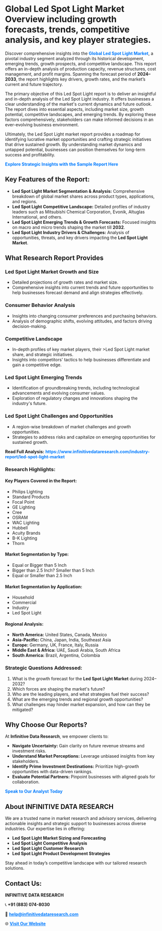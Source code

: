 <h1>Global Led Spot Light Market Overview including growth forecasts, trends, competitive analysis, and key player strategies.</h1>
<p>
Discover comprehensive insights into the 
<a href="https://www.infinitivedataresearch.com/industry-report/led-spot-light-market" rel="dofollow" style="color: #007BFF; text-decoration: none;"><strong>Global Led Spot Light Market</strong></a>, a pivotal industry segment analyzed through its historical development, emerging trends, growth prospects, and competitive landscape. This report offers an in-depth analysis of production capacity, revenue structures, cost management, and profit margins. Spanning the forecast period of <strong>2024–2033</strong>, the report highlights key drivers, growth rates, and the market’s current and future trajectory.
</p>
<p>
The primary objective of this Led Spot Light report is to deliver an insightful and in-depth analysis of the Led Spot Light industry. It offers businesses a clear understanding of the market's current dynamics and future outlook. The report dives into essential aspects, including market size, growth potential, competitive landscapes, and emerging trends. By exploring these factors comprehensively, stakeholders can make informed decisions in an ever-evolving business environment.
</p>
<p>
Ultimately, the Led Spot Light market report provides a roadmap for identifying lucrative market opportunities and crafting strategic initiatives that drive sustained growth. By understanding market dynamics and untapped potential, businesses can position themselves for long-term success and profitability.
</p>
<p>
<a href="https://www.infinitivedataresearch.com/request-sample/reportId=104314" style="color: #007BFF; text-decoration: none;"><strong>Explore Strategic Insights with the Sample Report Here</strong></a>
</p>

<h2>Key Features of the Report:</h2>
<ul>
<li><strong>Led Spot Light Market Segmentation & Analysis:</strong> Comprehensive breakdown of global market shares across product types, applications, and regions.</li>
<li><strong>Led Spot Light Competitive Landscape:</strong> Detailed profiles of industry leaders such as Mitsubishi Chemical Corporation, Evonik, Altuglas International, and others.</li>
<li><strong>Led Spot Light Emerging Trends & Growth Forecasts:</strong> Focused insights on macro and micro trends shaping the market till <strong>2032</strong>.</li>
<li><strong>Led Spot Light Industry Drivers & Challenges:</strong> Analysis of opportunities, threats, and key drivers impacting the <strong>Led Spot Light Market</strong>.</li>
</ul>

<h2>What Research Report Provides</h2>
<h3>Led Spot Light Market Growth and Size</h3>
<ul>
<li>Detailed projections of growth rates and market size.</li>
<li>Comprehensive insights into current trends and future opportunities to help businesses forecast demand and align strategies effectively.</li>
</ul>

<h3>Consumer Behavior Analysis</h3>
<ul>
<li>Insights into changing consumer preferences and purchasing behaviors.</li>
<li>Analysis of demographic shifts, evolving attitudes, and factors driving decision-making.</li>
</ul>

<h3>Competitive Landscape</h3>
<ul>
<li>In-depth profiles of key market players, their >Led Spot Light market share, and strategic initiatives.</li>
<li>Insights into competitors' tactics to help businesses differentiate and gain a competitive edge.</li>
</ul>

<h3>Led Spot Light Emerging Trends</h3>
<ul>
<li>Identification of groundbreaking trends, including technological advancements and evolving consumer values.</li>
<li>Exploration of regulatory changes and innovations shaping the industry's future.</li>
</ul>

<h3>Led Spot Light Challenges and Opportunities</h3>
<ul>
<li>A region-wise breakdown of market challenges and growth opportunities.</li>
<li>Strategies to address risks and capitalize on emerging opportunities for sustained growth.</li>
</ul>
<p><strong>Read Full Analysis:</strong> <a href="https://www.infinitivedataresearch.com/industry-report/led-spot-light-market" rel="dofollow" style="color: #007BFF; text-decoration: none;"><strong>https://www.infinitivedataresearch.com/industry-report/led-spot-light-market</strong></a></p>
<h3>Research Highlights:</h3>
<h4>Key Players Covered in the Report:</h4>
<ul><li>Philips Lighting</li><li>Standard Products</li><li>Focal Point</li><li>GE Lighting</li><li>Cree</li><li>OSRAM</li><li>WAC Lighting</li><li>Hubbell</li><li>Acuity Brands</li><li>B-K Lighting</li><li>Thorn</li></ul>
<h4>Market Segmentation by Type:</h4>
<ul><li>Equal or Bigger than 5 Inch</li><li>Bigger than 2.5 Inch? Smaller than 5 Inch</li><li>Equal or Smaller than 2.5 Inch</li></ul>
<h4>Market Segmentation by Application:</h4>
<ul><li>Household</li><li>Commercial</li><li>Industry</li><li>Led Spot Light</li></ul>

<h4>Regional Analysis:</h4>
<ul>
<li><strong>North America:</strong> United States, Canada, Mexico</li>
<li><strong>Asia-Pacific:</strong> China, Japan, India, Southeast Asia</li>
<li><strong>Europe:</strong> Germany, UK, France, Italy, Russia</li>
<li><strong>Middle East & Africa:</strong> UAE, Saudi Arabia, South Africa</li>
<li><strong>South America:</strong> Brazil, Argentina, Colombia</li>
</ul>

<h3>Strategic Questions Addressed:</h3>
<ol>
<li>What is the growth forecast for the <strong>Led Spot Light Market</strong> during 2024–2032?</li>
<li>Which forces are shaping the market's future?</li>
<li>Who are the leading players, and what strategies fuel their success?</li>
<li>What are the emerging trends and regional growth opportunities?</li>
<li>What challenges may hinder market expansion, and how can they be mitigated?</li>
</ol>

<h2>Why Choose Our Reports?</h2>
<p>At <strong>Infinitive Data Research</strong>, we empower clients to:</p>
<ul>
<li><strong>Navigate Uncertainty:</strong> Gain clarity on future revenue streams and investment risks.</li>
<li><strong>Understand Market Perceptions:</strong> Leverage unbiased insights from key stakeholders.</li>
<li><strong>Identify Prime Investment Destinations:</strong> Prioritize high-growth opportunities with data-driven rankings.</li>
<li><strong>Evaluate Potential Partners:</strong> Pinpoint businesses with aligned goals for collaboration.</li>
</ul>
<p><a href="https://www.infinitivedataresearch.com/industry-report/led-spot-light-market" rel="dofollow" style="color: #007BFF; text-decoration: none;"><strong>Speak to Our Analyst Today</strong></a></p>

<h2>About INFINITIVE DATA RESEARCH</h2>
<p>We are a trusted name in market research and advisory services, delivering actionable insights and strategic support to businesses across diverse industries. Our expertise lies in offering:</p>
<ul>
<li><strong>Led Spot Light Market Sizing and Forecasting</strong></li>
<li><strong>Led Spot Light Competitive Analysis</strong></li>
<li><strong>Led Spot Light Customer Research</strong></li>
<li><strong>Led Spot Light Product Development Strategies</strong></li>
</ul>
<p>Stay ahead in today’s competitive landscape with our tailored research solutions.</p>

<h2>Contact Us:</h2>
<p><strong>INFINITIVE DATA RESEARCH</strong></p>
<p>📞 <strong>+91 (883) 074-8030</strong></p>
<p>📧 <strong><a href="mailto:help@infinitivedataresearch.com" style="color: #007BFF;">help@infinitivedataresearch.com</a></strong></p>
<p>🌐 <strong><a href="https://www.infinitivedataresearch.com" rel="dofollow" style="color: #007BFF;">Visit Our Website</a></strong></p>